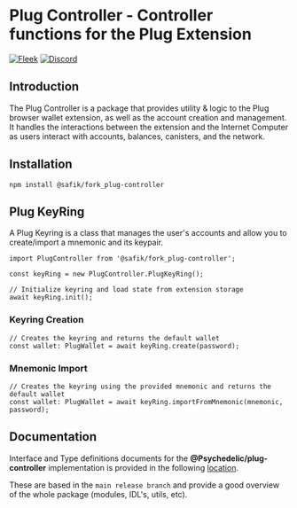 # Plug Controller - Controller functions for the Plug Extension
[![Fleek](https://img.shields.io/badge/Made%20by-Fleek-blue)](https://fleek.co/)
[![Discord](https://img.shields.io/badge/Discord-Channel-blue)](https://discord.gg/yVEcEzmrgm)

## Introduction

The Plug Controller is a package that provides utility & logic to the Plug browser wallet extension, as well as the account creation and management. It handles the interactions between the extension and the Internet Computer as users interact with accounts, balances, canisters, and the network.

## Installation

```
npm install @safik/fork_plug-controller
```

## Plug KeyRing
A Plug Keyring is a class that manages the user's accounts and allow you to create/import a mnemonic and its keypair. 
```
import PlugController from '@safik/fork_plug-controller';

const keyRing = new PlugController.PlugKeyRing();

// Initialize keyring and load state from extension storage
await keyRing.init();
```

### Keyring Creation
```
// Creates the keyring and returns the default wallet
const wallet: PlugWallet = await keyRing.create(password);
```

### Mnemonic Import
```
// Creates the keyring using the provided mnemonic and returns the default wallet
const wallet: PlugWallet = await keyRing.importFromMnemonic(mnemonic, password);
```

## Documentation

Interface and Type definitions documents for the **@Psychedelic/plug-controller** implementation is provided in the following [location](https://twilight-dream-0902.on.fleek.co/).

These are based in the `main release branch` and provide a good overview of the whole package (modules, IDL's, utils, etc).